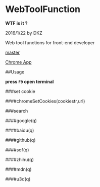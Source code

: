 # WebToolFunction

**WTF is it ?**

2016/1/22 by DKZ



Web tool functions for front-end developer

[master](https://github.com/davidkingzyb/WebToolFunction)

[Chrome App](https://github.com/davidkingzyb/WebToolFunction/tree/app)

##Usage

**press `F9` open terminal**

###set cookie

####chromeSetCookies(cookiestr,url)

###search

####google(q)

####baidu(q)

####github(q)

####sof(q)

####zhihu(q)

####mdn(q)

####u3d(q)
